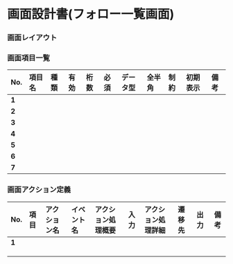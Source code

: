 # 画面設計書(フォロー一覧画面)

### 画面レイアウト


### 画面項目一覧
| No.  |     項目名     |  種類  | 有効 | 桁数 | 必須 | データ型 | 全半角 | 制約 | 初期表示 | 備考 |
| :-- | :------------ | :---- | :-- | :-- | :-- | :------ | :---- | :-- | :------ | :---------------- |
| **1** |            |    |     |     |     |         |       |     |      |     |
| **2** |  |  |    |    |     |    |    |    |    |    |
| **3** |                |        |      |      |      |          |        |      |          |                    |
| **4** |                |        |      |      |      |          |        |      |          |                    |
| **5** |                |        |      |      |      |          |        |      |          |                    |
| **6** |                |        |      |      |      |          |        |      |          |                    |
| **7** |                |        |      |      |      |          |        |      |          |                    |

### 画面アクション定義

|No.|項目|アクション名|イベント名|アクション処理概要|入力|アクション処理詳細|遷移先|出力|備考|
|:-|:-|:-|:-|:-|:-|:-|:-|:-|---|
|**1**||||||||||
|||||||||||
|||||||||||
|||||||||||